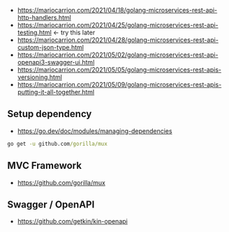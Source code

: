 
* https://mariocarrion.com/2021/04/18/golang-microservices-rest-api-http-handlers.html
* https://mariocarrion.com/2021/04/25/golang-microservices-rest-api-testing.html <- try this later
* https://mariocarrion.com/2021/04/28/golang-microservices-rest-api-custom-json-type.html
* https://mariocarrion.com/2021/05/02/golang-microservices-rest-api-openapi3-swagger-ui.html
* https://mariocarrion.com/2021/05/05/golang-microservices-rest-apis-versioning.html
* https://mariocarrion.com/2021/05/09/golang-microservices-rest-apis-putting-it-all-together.html

## Setup dependency

* https://go.dev/doc/modules/managing-dependencies

```cmd
go get -u github.com/gorilla/mux
```

## MVC Framework

* https://github.com/gorilla/mux

## Swagger / OpenAPI

* https://github.com/getkin/kin-openapi